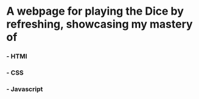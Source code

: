 # A webpage for playing the Dice by refreshing, showcasing my mastery of 
### - HTMl
### - CSS
### - Javascript
